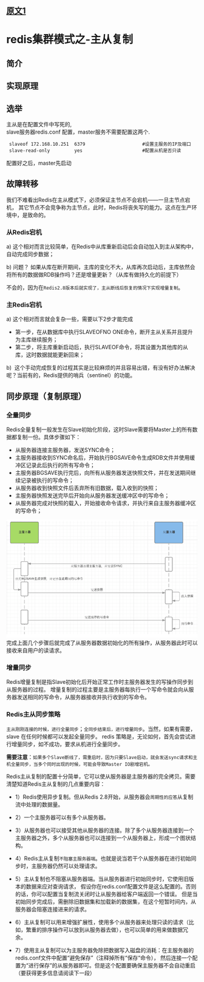 
## [原文1](https://www.cnblogs.com/kevingrace/p/5685332.html)

# redis集群模式之-主从复制

## 简介

## 实现原理

## 选举
主从是在配置文件中写死的,  
slave服务器redis.conf 配置，master服务不需要配置这两个.
```xml
 slaveof 172.168.10.251  6379                     #设置主服务的IP及端口
 slave-read-only         yes                      #配置从机是否只读
```
配置好之后，master先启动
## 故障转移

我们不难看出Redis在主从模式下，必须保证主节点不会宕机——一旦主节点宕机，
其它节点不会竞争称为主节点，此时，Redis将丧失写的能力。这点在生产环境中，是致命的。

### 从Redis宕机

a) 这个相对而言比较简单，在Redis中从库重新启动后会自动加入到主从架构中，自动完成同步数据；

b) 问题？ 如果从库在断开期间，主库的变化不大，从库再次启动后，主库依然会将所有的数据做RDB操作吗？还是增量更新？（从库有做持久化的前提下）
 
 不会的，因为在`Redis2.8版本后就实现了，主从断线后恢复的情况下实现增量复制`。

### 主Redis宕机

a) 这个相对而言就会复杂一些，需要以下2步才能完成
- 第一步，在从数据库中执行SLAVEOFNO ONE命令，断开主从关系并且提升为主库继续服务；  
- 第二步，将主库重新启动后，执行SLAVEOF命令，将其设置为其他库的从库，这时数据就能更新回来；

b)  这个手动完成恢复的过程其实是比较麻烦的并且容易出错，有没有好办法解决呢？当前有的，Redis提供的哨兵（sentinel）的功能。
 

## 同步原理（复制原理）

### 全量同步
Redis全量复制一般发生在Slave初始化阶段，这时Slave需要将Master上的所有数据都复制一份。具体步骤如下：

-  从服务器连接主服务器，发送SYNC命令；
-  主服务器接收到SYNC命名后，开始执行BGSAVE命令生成RDB文件并使用缓冲区记录此后执行的所有写命令；
-  主服务器BGSAVE执行完后，向所有从服务器发送快照文件，并在发送期间继续记录被执行的写命令；
-  从服务器收到快照文件后丢弃所有旧数据，载入收到的快照；
-  主服务器快照发送完毕后开始向从服务器发送缓冲区中的写命令；
-  从服务器完成对快照的载入，开始接收命令请求，并执行来自主服务器缓冲区的写命令；

![](../../../images/redis/cluster/redis_master_slave_sync_data.png)  
完成上面几个步骤后就完成了从服务器数据初始化的所有操作，从服务器此时可以接收来自用户的读请求。

### 增量同步
Redis增量复制是指Slave初始化后开始正常工作时主服务器发生的写操作同步到从服务器的过程。
增量复制的过程主要是主服务器每执行一个写命令就会向从服务器发送相同的写命令，从服务器接收并执行收到的写命令。
 
### Redis主从同步策略
`主从刚刚连接的时候，进行全量同步`；`全同步结束后，进行增量同步`。当然，如果有需要，slave 在任何时候都可以发起全量同步。
redis 策略是，无论如何，首先会尝试进行增量同步，如不成功，要求从机进行全量同步。
 
**需要注意**：`如果多个Slave断线了，需重启时，因为只要Slave启动，就会发送sync请求和主机全量同步，当多个同时出现的时候，可能会导致Master IO剧增宕机。`

Redis主从复制的配置十分简单，它可以使从服务器是主服务器的完全拷贝。需要清楚知道Redis主从复制的几点重要内容：

- 1）Redis使用异步复制。但从Redis 2.8开始，从服务器会`周期性的应答`从复制流中处理的数据量。

- 2）一个主服务器可以有多个从服务器。

- 3）从服务器也可以接受其他从服务器的连接。除了多个从服务器连接到一个主服务器之外，多个从服务器也可以连接到一个从服务器上，形成一个图状结构。

- 4）Redis主从复制`不阻塞主服务器端`。也就是说当若干个从服务器在进行初始同步时，主服务器仍然可以处理请求。

- 5）主从复制也不阻塞从服务器端。当从服务器进行初始同步时，它使用旧版本的数据来应对查询请求，
假设你在redis.conf配置文件是这么配置的。否则的话，你可以配置当复制流关闭时让从服务器给客户端返回一个错误。
但是当初始同步完成后，需删除旧数据集和加载新的数据集，在这个短暂时间内，从服务器会阻塞连接进来的请求。

- 6）主从复制可以用来增强扩展性，使用多个从服务器来处理只读的请求（比如，繁重的排序操作可以放到从服务器去做），也可以简单的用来做数据冗余。

- 7）使用主从复制可以为主服务器免除把数据写入磁盘的消耗：在主服务器的redis.conf文件中配置“避免保存”（注释掉所有“保存“命令），
然后连接一个配置为“进行保存”的从服务器即可。但是这个配置要确保主服务器不会自动重启（要获得更多信息请阅读下一段）